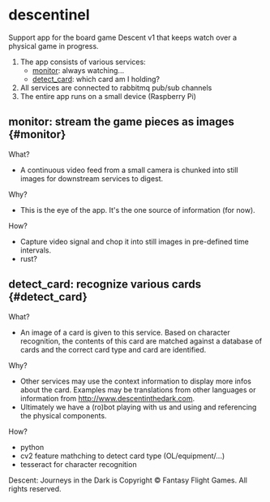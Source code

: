 # descentinel
Support app for the board game Descent v1 that keeps watch over a physical game in progress.

1. The app consists of various services:
    - [monitor](#monitor): always watching...
    - [detect_card](#detect_card): which card am I holding?
1. All services are connected to rabbitmq pub/sub channels
1. The entire app runs on a small device (Raspberry Pi)

## monitor: stream the game pieces as images {#monitor}

What?
- A continuous video feed from a small camera is chunked into still images for downstream services to digest.

Why?
- This is the eye of the app. It's the one source of information (for now).

How?
- Capture video signal and chop it into still images in pre-defined time intervals.
- rust?

## detect_card: recognize various cards {#detect_card}

What? 
- An image of a card is given to this service. Based on character recognition, the contents of this card are matched against a database of cards and the correct card type and card are identified.

Why?
- Other services may use the context information to display more infos about the card. Examples may be translations from other languages or information from http://www.descentinthedark.com.
- Ultimately we have a (ro)bot playing with us and using and referencing the physical components.

How?
- python
- cv2 feature mathching to detect card type (OL/equipment/...)
- tesseract for character recognition



Descent: Journeys in the Dark is Copyright © Fantasy Flight Games. All rights reserved.
